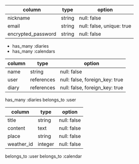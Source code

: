 
<!-- users table -->

| column             | type   | option                    |
|--------------------|--------|---------------------------|
| nickname           | string | null: false               |
| email              | string | null: false, unique: true |
| encrypted_password | string | null: false               |

- has_many :diaries 
- has_many :calendars

<!-- calendars table -->

| column             | type        | option                          |
|--------------------|-------------|---------------------------------|
| name               | string      | null: false                     |
| user               |references   |null: false, foreign_key: true   |
| diary              |references   |null: false, foreign_key: true   |

has_many :diaries
belongs_to :user

<!-- diaries table -->

| column    | type   | option      |
|-----------|--------|-------------|
| title     | string | null: false |
| content   | text   | null: false |
| place     | string | null: false | 
|weather_id |integer | null: false |

belongs_to :user
belongs_to :calendar
